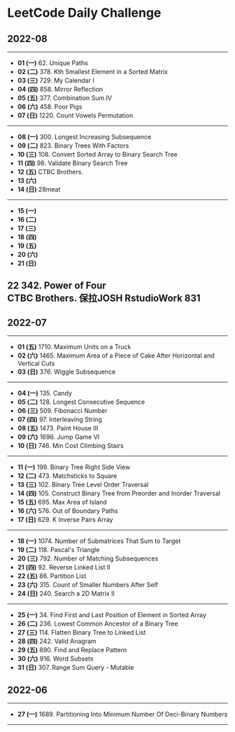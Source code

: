 # LeetCode Daily Challenge

## 2022-08
---

- **01 (一)** 62. Unique Paths
- **02 (二)** 378. Kth Smallest Element in a Sorted Matrix
- **03 (三)** 729. My Calendar I
- **04 (四)** 858. Mirror Reflection
- **05 (五)** 377. Combination Sum IV
- **06 (六)** 458. Poor Pigs
- **07 (日)** 1220. Count Vowels Permutation

---

- **08 (一)** 300. Longest Increasing Subsequence
- **09 (二)** 823. Binary Trees With Factors
- **10 (三)** 108. Convert Sorted Array to Binary Search Tree
- **11 (四)** 98. Validate Binary Search Tree
- **12 (五)** CTBC Brothers. 
- **13 (六)** 
- **14 (日)**  28meat


---

- **15 (一)**  
- **16 (二)** 
- **17 (三)** 
- **18 (四)** 
- **19 (五)** 
- **20 (六)**  
- **21 (日)** 

22 342. Power of Four  
CTBC Brothers. 保拉JOSH  RstudioWork 831 
---

## 2022-07
---

- **01 (五)** 1710. Maximum Units on a Truck
- **02 (六)** 1465. Maximum Area of a Piece of Cake After Horizontal and Vertical Cuts
- **03 (日)** 376. Wiggle Subsequence
 
---

- **04 (一)** 135. Candy
- **05 (二)** 128. Longest Consecutive Sequence
- **06 (三)** 509. Fibonacci Number
- **07 (四)** 97. Interleaving String
- **08 (五)** 1473. Paint House III
- **09 (六)** 1696. Jump Game VI
- **10 (日)** 746. Min Cost Climbing Stairs

---

- **11 (一)** 199. Binary Tree Right Side View
- **12 (二)** 473. Matchsticks to Square
- **13 (三)** 102. Binary Tree Level Order Traversal
- **14 (四)** 105. Construct Binary Tree from Preorder and Inorder Traversal
- **15 (五)** 695. Max Area of Island
- **16 (六)** 576. Out of Boundary Paths
- **17 (日)** 629. K Inverse Pairs Array

---

- **18 (一)** 1074. Number of Submatrices That Sum to Target
- **19 (二)** 118. Pascal's Triangle
- **20 (三)** 792. Number of Matching Subsequences
- **21 (四)** 92. Reverse Linked List II
- **22 (五)** 86. Partition List
- **23 (六)** 315. Count of Smaller Numbers After Self
- **24 (日)** 240. Search a 2D Matrix II

---

- **25 (一)** 34. Find First and Last Position of Element in Sorted Array
- **26 (二)** 236. Lowest Common Ancestor of a Binary Tree
- **27 (三)** 114. Flatten Binary Tree to Linked List
- **28 (四)** 242. Valid Anagram
- **29 (五)** 890. Find and Replace Pattern
- **30 (六)** 916. Word Subsets
- **31 (日)** 307. Range Sum Query - Mutable

## 2022-06
---

- **27 (一)** 1689. Partitioning Into Minimum Number Of Deci-Binary Numbers

---
